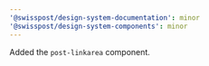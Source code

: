 ```yaml
---
'@swisspost/design-system-documentation': minor
'@swisspost/design-system-components': minor
---
```


Added the `post-linkarea` component.
